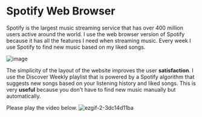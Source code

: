 # Spotify Web Browser
Spotify is the largest music streaming service that has over 400 million users active around the world. I use the web browser version of Spotify because it has all the features I need when streaming music. Every week I use Spotify to find new music based on my liked songs. 


![image](https://user-images.githubusercontent.com/98926315/220244663-72330e30-085b-4f49-a0f5-0f8687ee3328.png)


The simplicity of the layout of the website improves the user **satisfaction**. I use the Discover Weekly playlist that is powered by a Spotify algorithm that suggests new songs based on your listening history and liked songs. This is very **useful** because you don't have to find new music manually but automatically. 

Please play the video below.
![ezgif-2-3dc14d11ba](https://user-images.githubusercontent.com/98926315/220244978-0032c238-84d3-4fd7-aaab-94124bf365ce.gif)
